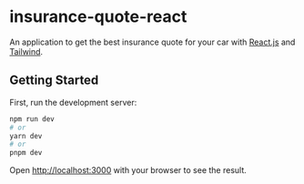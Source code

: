 # insurance-quote-react
An application to get the best insurance quote for your car with [React.js](https://react.dev/) and [Tailwind](https://tailwindcss.com/).

## Getting Started

First, run the development server:

```bash
npm run dev
# or
yarn dev
# or
pnpm dev
```
Open [http://localhost:3000](http://localhost:3000) with your browser to see the result.